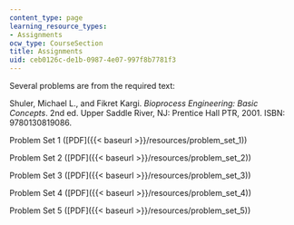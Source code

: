 ```yaml
---
content_type: page
learning_resource_types:
- Assignments
ocw_type: CourseSection
title: Assignments
uid: ceb0126c-de1b-0987-4e07-997f8b7781f3
---
```


Several problems are from the required text:

Shuler, Michael L., and Fikret Kargi. _Bioprocess Engineering: Basic Concepts_. 2nd ed. Upper Saddle River, NJ: Prentice Hall PTR, 2001. ISBN: 9780130819086.

Problem Set 1 ([PDF]({{< baseurl >}}/resources/problem_set_1))

Problem Set 2 ([PDF]({{< baseurl >}}/resources/problem_set_2))

Problem Set 3 ([PDF]({{< baseurl >}}/resources/problem_set_3))

Problem Set 4 ([PDF]({{< baseurl >}}/resources/problem_set_4))

Problem Set 5 ([PDF]({{< baseurl >}}/resources/problem_set_5))